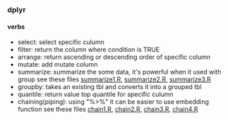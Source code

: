 ### dplyr
#### verbs
- select: select specific culumn
- filter: return the column where condition is TRUE
- arrange: return ascending or descending order of specific column
- mutate: add mutate column
- summarize: summarize the some data, it's powerful when it used with group
  see these files [summarize1.R](summarize1.R), [summarize2.R](summarize2.R), [summarize3.R](summarize3.R)
- groupby: takes an existing tbl and converts it into a grouped tbl
- quantile: return value top quantile for specific culumn
- chaining(piping): using "%>%" it can be easier to use embedding function
  see these files [chain1.R](chain1.R), [chain2.R](chain2.R), [chain3.R](chain3.R), [chain4.R](chain4.R)


